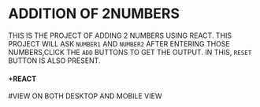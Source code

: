 # ADDITION OF 2NUMBERS

THIS IS THE PROJECT OF ADDING 2 NUMBERS USING REACT. THIS PROJECT WILL ASK `NUMBER1` AND `NUMBER2` AFTER ENTERING THOSE NUMBERS,CLICK THE `ADD` BUTTONS TO GET THE OUTPUT. IN THIS, `RESET` BUTTON IS ALSO PRESENT.


#### +REACT
#VIEW ON BOTH DESKTOP AND MOBILE VIEW
